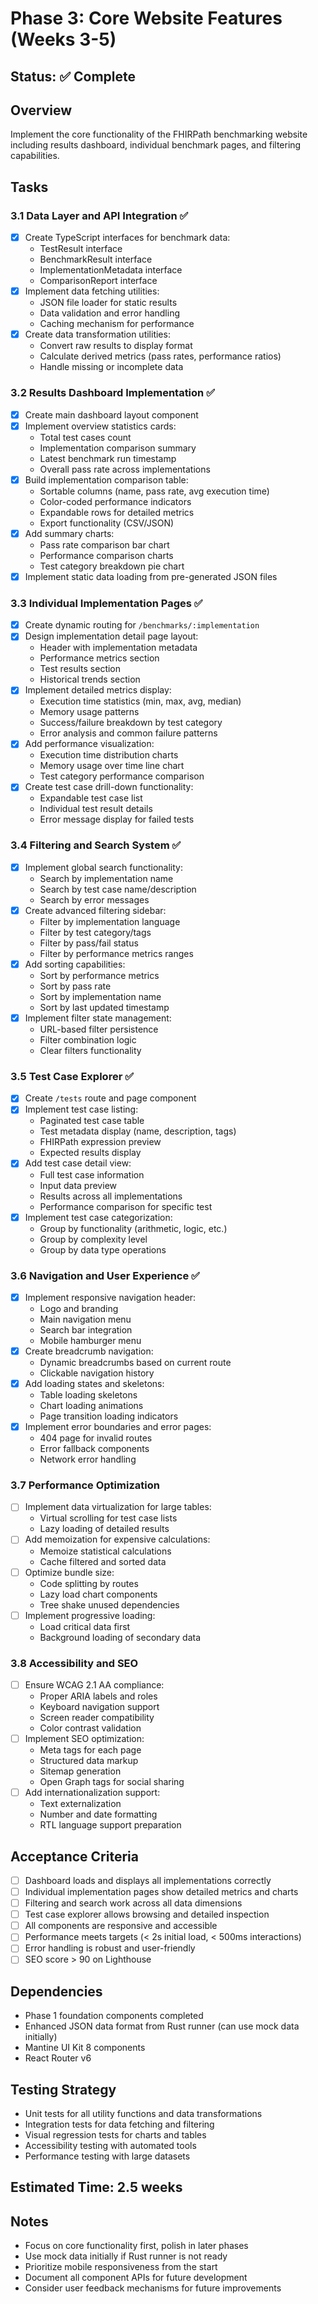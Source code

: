 # Phase 3: Core Website Features (Weeks 3-5)

## Status: ✅ Complete

## Overview
Implement the core functionality of the FHIRPath benchmarking website including results dashboard, individual benchmark pages, and filtering capabilities.

## Tasks

### 3.1 Data Layer and API Integration ✅
- [x] Create TypeScript interfaces for benchmark data:
  - TestResult interface
  - BenchmarkResult interface
  - ImplementationMetadata interface
  - ComparisonReport interface
- [x] Implement data fetching utilities:
  - JSON file loader for static results
  - Data validation and error handling
  - Caching mechanism for performance
- [x] Create data transformation utilities:
  - Convert raw results to display format
  - Calculate derived metrics (pass rates, performance ratios)
  - Handle missing or incomplete data

### 3.2 Results Dashboard Implementation ✅
- [x] Create main dashboard layout component
- [x] Implement overview statistics cards:
  - Total test cases count
  - Implementation comparison summary
  - Latest benchmark run timestamp
  - Overall pass rate across implementations
- [x] Build implementation comparison table:
  - Sortable columns (name, pass rate, avg execution time)
  - Color-coded performance indicators
  - Expandable rows for detailed metrics
  - Export functionality (CSV/JSON)
- [x] Add summary charts:
  - Pass rate comparison bar chart
  - Performance comparison charts
  - Test category breakdown pie chart
- [x] Implement static data loading from pre-generated JSON files

### 3.3 Individual Implementation Pages ✅
- [x] Create dynamic routing for `/benchmarks/:implementation`
- [x] Design implementation detail page layout:
  - Header with implementation metadata
  - Performance metrics section
  - Test results section
  - Historical trends section
- [x] Implement detailed metrics display:
  - Execution time statistics (min, max, avg, median)
  - Memory usage patterns
  - Success/failure breakdown by test category
  - Error analysis and common failure patterns
- [x] Add performance visualization:
  - Execution time distribution charts
  - Memory usage over time line chart
  - Test category performance comparison
- [x] Create test case drill-down functionality:
  - Expandable test case list
  - Individual test result details
  - Error message display for failed tests

### 3.4 Filtering and Search System ✅
- [x] Implement global search functionality:
  - Search by implementation name
  - Search by test case name/description
  - Search by error messages
- [x] Create advanced filtering sidebar:
  - Filter by implementation language
  - Filter by test category/tags
  - Filter by pass/fail status
  - Filter by performance metrics ranges
- [x] Add sorting capabilities:
  - Sort by performance metrics
  - Sort by pass rate
  - Sort by implementation name
  - Sort by last updated timestamp
- [x] Implement filter state management:
  - URL-based filter persistence
  - Filter combination logic
  - Clear filters functionality

### 3.5 Test Case Explorer ✅
- [x] Create `/tests` route and page component
- [x] Implement test case listing:
  - Paginated test case table
  - Test metadata display (name, description, tags)
  - FHIRPath expression preview
  - Expected results display
- [x] Add test case detail view:
  - Full test case information
  - Input data preview
  - Results across all implementations
  - Performance comparison for specific test
- [x] Implement test case categorization:
  - Group by functionality (arithmetic, logic, etc.)
  - Group by complexity level
  - Group by data type operations

### 3.6 Navigation and User Experience ✅
- [x] Implement responsive navigation header:
  - Logo and branding
  - Main navigation menu
  - Search bar integration
  - Mobile hamburger menu
- [x] Create breadcrumb navigation:
  - Dynamic breadcrumbs based on current route
  - Clickable navigation history
- [x] Add loading states and skeletons:
  - Table loading skeletons
  - Chart loading animations
  - Page transition loading indicators
- [x] Implement error boundaries and error pages:
  - 404 page for invalid routes
  - Error fallback components
  - Network error handling

### 3.7 Performance Optimization
- [ ] Implement data virtualization for large tables:
  - Virtual scrolling for test case lists
  - Lazy loading of detailed results
- [ ] Add memoization for expensive calculations:
  - Memoize statistical calculations
  - Cache filtered and sorted data
- [ ] Optimize bundle size:
  - Code splitting by routes
  - Lazy load chart components
  - Tree shake unused dependencies
- [ ] Implement progressive loading:
  - Load critical data first
  - Background loading of secondary data

### 3.8 Accessibility and SEO
- [ ] Ensure WCAG 2.1 AA compliance:
  - Proper ARIA labels and roles
  - Keyboard navigation support
  - Screen reader compatibility
  - Color contrast validation
- [ ] Implement SEO optimization:
  - Meta tags for each page
  - Structured data markup
  - Sitemap generation
  - Open Graph tags for social sharing
- [ ] Add internationalization support:
  - Text externalization
  - Number and date formatting
  - RTL language support preparation

## Acceptance Criteria
- [ ] Dashboard loads and displays all implementations correctly
- [ ] Individual implementation pages show detailed metrics and charts
- [ ] Filtering and search work across all data dimensions
- [ ] Test case explorer allows browsing and detailed inspection
- [ ] All components are responsive and accessible
- [ ] Performance meets targets (< 2s initial load, < 500ms interactions)
- [ ] Error handling is robust and user-friendly
- [ ] SEO score > 90 on Lighthouse

## Dependencies
- Phase 1 foundation components completed
- Enhanced JSON data format from Rust runner (can use mock data initially)
- Mantine UI Kit 8 components
- React Router v6

## Testing Strategy
- Unit tests for all utility functions and data transformations
- Integration tests for data fetching and filtering
- Visual regression tests for charts and tables
- Accessibility testing with automated tools
- Performance testing with large datasets

## Estimated Time: 2.5 weeks

## Notes
- Focus on core functionality first, polish in later phases
- Use mock data initially if Rust runner is not ready
- Prioritize mobile responsiveness from the start
- Document all component APIs for future development
- Consider user feedback mechanisms for future improvements
